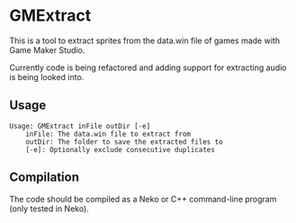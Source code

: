 # GMExtract
This is a tool to extract sprites from the data.win file of games made with Game Maker Studio.

Currently code is being refactored and adding support for extracting audio is being looked into.

## Usage
	Usage: GMExtract inFile outDir [-e]
		inFile: The data.win file to extract from
		outDir: The folder to save the extracted files to
		[-e]: Optionally exclude consecutive duplicates

## Compilation
The code should be compiled as a Neko or C++ command-line program (only tested in Neko).